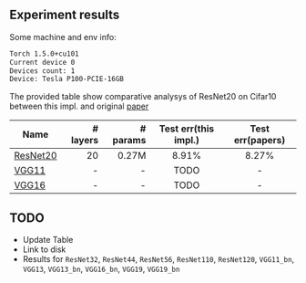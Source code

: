 ## Experiment results
Some machine and env info:
```bash
Torch 1.5.0+cu101
Current device 0
Devices count: 1
Device: Tesla P100-PCIE-16GB
```
The provided table show comparative analysys of ResNet20 on Cifar10 between this impl. and original [paper](https://arxiv.org/abs/1512.03385)


| Name      | # layers | # params| Test err(this impl.) | Test err(papers)|
|-----------|---------:|--------:|:-----------------:|:---------------------:|
|[ResNet20](https://drive.google.com/file/d/11ASser28ZsYDNJPQzTHqEm5IL-mAaoJh/view?usp=sharing)   |    20    | 0.27M   |8.91%| 8.27%|
|[VGG11]()   |    -    | -   |TODO| -|
|[VGG16]()  |   -    |  -   | TODO| -|

## TODO
* Update Table
* Link to disk
* Results for `ResNet32`, `ResNet44`, `ResNet56`, `ResNet110`, `ResNet120`, `VGG11_bn`, `VGG13`, `VGG13_bn`, `VGG16_bn`, `VGG19`, `VGG19_bn` 
